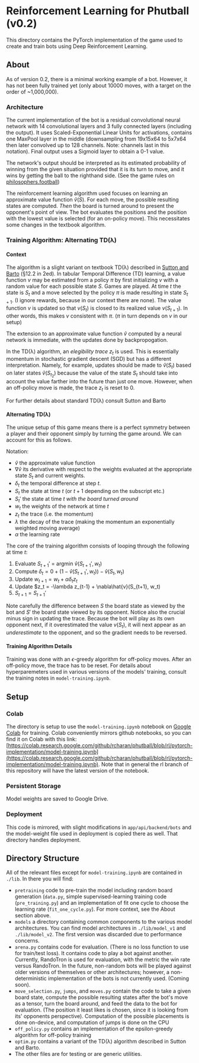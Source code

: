 # Reinforcement Learning for Phutball (v0.2)

This directory contains the PyTorch implementation of the game used to create and train bots using Deep Reinforcement Learning.

## About
As of version 0.2, there is a minimal working example of a bot. However, it has not been fully trained yet (only about 10000 moves, with a target on the order of \~1,000,000).

### Architecture
The current implementation of the bot is a residual convolutional neural network with 14 convolutional layers and 3 fully connected layers (including the output). It uses Scaled-Exponential Linear Units for activations, contains one MaxPool layer in the middle (downsampling from 19x15x64 to 5x7x64 then later convolved up to 128 channels. Note: channels last in this notation). Final output uses a Sigmoid layer to obtain a 0-1 value.

The network's output should be interpreted as its estimated probability of winning from the given situation provided that it is its turn to move, and it wins by getting the ball to the righthand side. (See the game rules on [philosophers.football](http://philosophers.football))

The reinforcement learning algorithm used focuses on learning an approximate value function $\hat{v}(S)$. For each move, the possible resulting states are computed. *Then* the board is turned around to present the opponent's point of view. The bot evaluates the positions and the position with the lowest value is selected (for an on-policy move). This necessitates some changes in the textbook algorithm.

### Training Algorithm: Alternating TD(λ)

#### Context
The algorithm is a slight variant on textbook TD(λ) described in [Sutton and Barto](http://incompleteideas.net/book/the-book-2nd.html) (§12.2 in 2ed). In tabular Temporal Difference (TD) learning, a value function $v$ may be estimated from a policy $\pi$ by first initializing $v$ with a random value for each possible state $S$. Games are played. At time $t$ the state is $S_t$ and a move selected by the policy $\pi$ is made resulting in state $S_{t+1}$. (I ignore rewards, because in our context there are none). The value function $v$ is updated so that $v(S_t)$ is closed to its realized value $v(S_{t+1})$. In other words, this makes $v$ consistent with $\pi$. ($\pi$ in turn depends on $v$ in our setup)

The extension to an approximate value function $\hat{v}$ computed by a neural network is immediate, with the updates done by backpropogation.

In the TD(λ) algorithm, an *elegibility trace* $z_t$ is used. This is essentially momentum in stochastic gradient descent (SGD) but has a different interpretation. Namely, for example, updates should be made to $\hat{v}(S_t)$ based on later states $\hat{v}(S_{t_2})$ because the value of the state $S_t$ should take into account the value farther into the future than just one move. However, when an off-policy move is made, the trace $z_t$ is reset to 0.

For further details about standard TD(λ) consult Sutton and Barto

#### Alternating TD(λ)
The unique setup of this game means there is a perfect symmetry between a player and their opponent simply by turning the game around. We can account for this as follows.

Notation:
 - $\hat{v}$ the approximate value function
 - $\nabla\hat{v}$ its derivative with respect to the weights evaluated at the appropriate state $S_t$ and current weights.
 - $\delta_t$ the temporal difference at step $t$.
 - $S_t$ the state at time $t$ (or $t+1$ depending on the subscript etc.)
 - $S_t'$ the state at time $t$ *with the board turned around*
 - $w_t$ the weights of the network at time $t$
 - $z_t$ the trace (i.e. the momentum)
 - $\lambda$ the decay of the trace (making the momentum an exponentially weighted moving average)
 - $\alpha$ the learning rate

The core of the training algorithm consists of looping through the following at time $t$:
1. Evaluate $S_{t+1}'$ = argmin $\hat{v}(S_{t+1}', w_t)$
2. Compute $\delta_t = 0 + (1 - \hat{v}(S_{t+1}', w_t)) - \hat{v}(S_t, w_t)$
3. Update $w_{t+1} = w_t + \alpha\delta_t z_t$
4. Update $z_t = -\lambda z_{t-1} + \nabla\hat{v}(S_{t+1}, w_t)
5. $S_{t+1} = S_{t+1}'$

Note carefully the difference between $S$ the board state as viewed by the bot and $S'$ the board state viewed by its opponent. Notice also the crucial minus sign in updating the trace. Because the bot will play as its own opponent next, if it overestimated the value $v(S_t)$, it will next appear as an *underestimate* to the opponent, and so the gradient needs to be reversed.

#### Training Algorithm Details
Training was done with an $\epsilon$-greedy algorithm for off-policy moves. After an off-policy move, the trace has to be reset. For details about hyperparemeters used in various versions of the models' training, consult the training notes in `model-training.ipynb`.

## Setup

### Colab
The directory is setup to use the `model-training.ipynb` notebook on [Google Colab](colab.research.google.com) for training. Colab conveniently mirrors github notebooks, so you can find it on Colab with this link: [https://colab.research.google.com/github/rcharan/phutball/blob/rl/pytorch-implementation/model-training.ipynb](https://colab.research.google.com/github/rcharan/phutball/blob/rl/pytorch-implementation/model-training.ipynb). Note that in general the rl branch of this repository will have the latest version of the notebook.

### Persistent Storage
Model weights are saved to Google Drive.

### Deployment
This code is mirrored, with slight modifications in `app/api/backend/bots` and the model-weight file used in deployment is copied there as well. That directory handles deployment.

## Directory Structure
All of the relevant files except for `model-training.ipynb` are contained in `./lib`. In there you will find:
 - `pretraining` code to pre-train the model including random board generation (`data.py`, simple supervised-learning training code (`pre_training.py`) and an implementation of fit one cycle to choose the learning rate (`fit_one_cycle.py`). For more context, see the About section above.
 - `models` a directory containing common components to the various model architectures. You can find model architectures in `./lib/model_v1` and `./lib/model_v2`. The first version was discarded due to performance concerns.
 - `arena.py` contains code for evaluation. (There is no loss function to use for train/test loss).
 It contains code to play a bot against another. Currently, RandoTron is used for evaluation, with the metric the win rate versus RandoTron. In the future, non-random bots will be played against older versions of themselves or other architectures; however, a non-deterministic implementation of the bots is not currently used. (Coming soon).
 - `move_selection.py`, `jumps`, and `moves.py` contain the code to take a given board state, compute the possible resulting states after the bot's move as a tensor, turn the board around, and feed the data to the bot for evaluation. (The position it least likes is chosen, since it is looking from its' opponents perspective). Computation of the possible placements is done on-device, and computation of jumps is done on the CPU
 - `off_policy.py` contains an implementation of the epsilon-greedy algorithm for off-policy training
 - `optim.py` contains a variant of the TD(λ) algorithm described in Sutton and Barto.
 - The other files are for testing or are generic utilities.